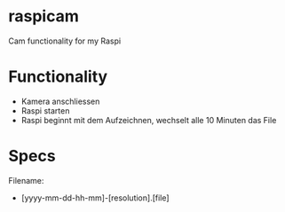 # raspicam
Cam functionality for my Raspi

# Functionality
- Kamera anschliessen
- Raspi starten
- Raspi beginnt mit dem Aufzeichnen, wechselt alle 10 Minuten das File

# Specs
Filename:
- [yyyy-mm-dd-hh-mm]-[resolution].[file]
